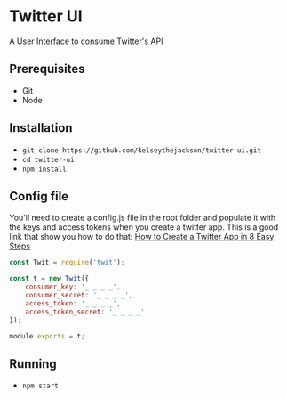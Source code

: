 # Twitter UI
A User Interface to consume Twitter's API

## Prerequisites
* Git
* Node

## Installation
* `git clone https://github.com/kelseythejackson/twitter-ui.git`
* `cd twitter-ui`
* `npm install`

## Config file
You'll need to create a config.js file in the root folder and populate it with the keys and access tokens when you create a twitter app. This is a good link that show you how to do that:
[How to Create a Twitter App in 8 Easy Steps](https://iag.me/socialmedia/how-to-create-a-twitter-app-in-8-easy-steps/)

```javascript
const Twit = require('twit');

const t = new Twit({
    consumer_key: '_ _ _ _',
    consumer_secret: '_ _ _ _',
    access_token: '_ _ _ _',
    access_token_secret: '_ _ _ _'
});

module.exports = t;
```


## Running
* `npm start`